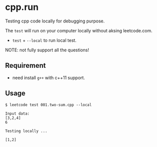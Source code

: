 # cpp.run

Testing cpp code locally for debugging purpose.

The `test` will run on your computer locally without aksing leetcode.com.

* `test` + `--local` to run local test.

NOTE: not fully support all the questions!

## Requirement

* need install `g++` with c++11 support.

## Usage

    $ leetcode test 001.two-sum.cpp --local

    Input data:
    [3,2,4]
    6

    Testing locally ...

    [1,2]